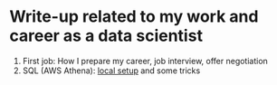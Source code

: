 # Write-up related to my work and career as a data scientist

1. First job: How I prepare my career, job interview, offer negotiation
2. SQL (AWS Athena): [local setup](https://aws.amazon.com/blogs/machine-learning/run-sql-queries-from-your-sagemaker-notebooks-using-amazon-athena/) and some tricks
    
